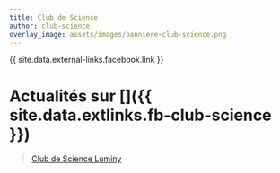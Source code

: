 ```yaml
---
title: Club de Science
author: club-science
overlay_image: assets/images/banniere-club-science.png
---
```


{{ site.data.external-links.facebook.link }}

# Actualités sur [<i class='fab fa-facebook-square'></i>]({{ site.data.extlinks.fb-club-science }})

<!-- TODO: move this up, it should be executed only once -->
<div id="fb-root"></div>
<script async defer crossorigin="anonymous"
src="https://connect.facebook.net/fr_FR/sdk.js#xfbml=1&version=v5.0"></script>

<div class="fb-page"
data-href="https://www.facebook.com/Club-de-Science-Luminy-114357542612098/"
data-tabs="timeline" data-width="500" data-height="700" data-small-header="false"
data-adapt-container-width="true" data-hide-cover="false"
data-show-facepile="false">
<blockquote
cite="https://www.facebook.com/Club-de-Science-Luminy-114357542612098/"
class="fb-xfbml-parse-ignore"><a
href="https://www.facebook.com/Club-de-Science-Luminy-114357542612098/">Club de
Science Luminy</a></blockquote>
</div>

